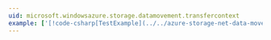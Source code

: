 ```yaml
---
uid: microsoft.windowsazure.storage.datamovement.transfercontext
example: ['[!code-csharp[TestExample](../../azure-storage-net-data-movement/test/DMLibTest/Cases/ProgressHandlerTest.cs#L65-L85 "This is the example title.")]']
---
```

